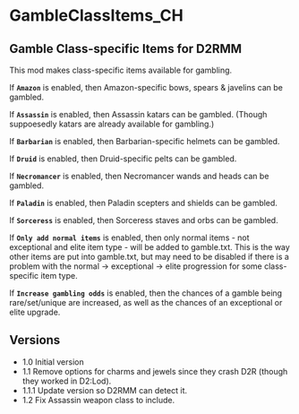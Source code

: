 # GambleClassItems_CH

## Gamble Class-specific Items for D2RMM

This mod makes class-specific items available for gambling.

If __`Amazon`__ is enabled, then Amazon-specific bows, spears & javelins can be gambled.

If __`Assassin`__ is enabled, then Assassin katars can be gambled.
(Though suppoesedly katars are already available for gambling.)

If __`Barbarian`__ is enabled, then Barbarian-specific helmets can be gambled.

If __`Druid`__ is enabled, then Druid-specific pelts can be gambled.

If __`Necromancer`__ is enabled, then Necromancer wands and heads can be gambled.

If __`Paladin`__ is enabled, then Paladin scepters and shields can be gambled.

If __`Sorceress`__ is enabled, then Sorceress staves and orbs can be gambled.

If __`Only add normal items`__ is enabled, then only normal items - not exceptional and elite item type - will be added to gamble.txt.
This is the way other items are put into gamble.txt, but may need to be disabled if there is a problem
with the normal -> exceptional -> elite progression for some class-specific item type.

If __`Increase gambling odds`__ is enabled, then the chances of a gamble being rare/set/unique are increased,
as well as the chances of an exceptional or elite upgrade.

## Versions

- 1.0 Initial version
- 1.1 Remove options for charms and jewels since they crash D2R (though they worked in D2:Lod).
- 1.1.1 Update version so D2RMM can detect it.
- 1.2 Fix Assassin weapon class to include.

